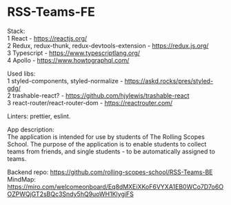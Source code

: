 # RSS-Teams-FE

Stack:  
1 React - https://reactjs.org/  
2 Redux, redux-thunk, redux-devtools-extension - https://redux.js.org/  
3 Typescript - https://www.typescriptlang.org/  
4 Apollo - https://www.howtographql.com/  

Used libs:  
1 styled-components, styled-normalize - https://askd.rocks/pres/styled-gdg/  
2 trashable-react? - https://github.com/hjylewis/trashable-react  
3 react-router/react-router-dom - https://reactrouter.com/  

Linters: prettier, eslint.

App description:  
The application is intended for use by students of The Rolling Scopes School. The purpose of the application is to enable students to collect teams from friends, and single students - to be automatically assigned to teams.

Backend repo: https://github.com/rolling-scopes-school/RSS-Teams-BE  
MindMap: https://miro.com/welcomeonboard/Eq8dMXEiXKoF6VYXA1EB0WCo7D7o6OOZPWQjGT2sBQc3Sndy5hQ9uoWH1KlygiFS
